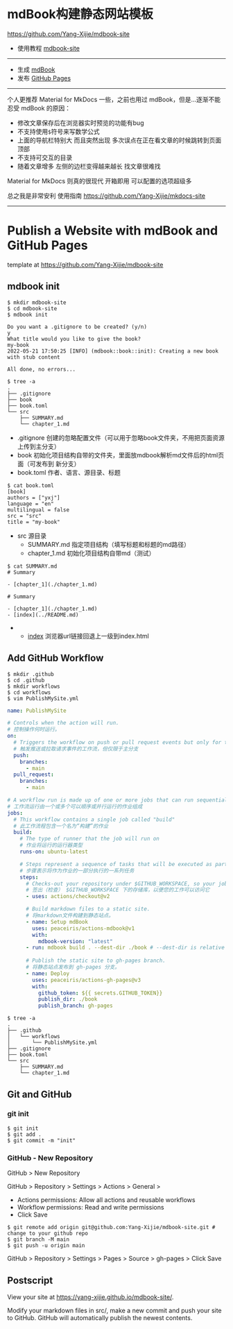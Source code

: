# mdBook构建静态网站模板

<https://github.com/Yang-Xijie/mdbook-site>

- 使用教程 [mdbook-site](https://yang-xijie.github.io/BLOG/Markdown/mdbook-site/)

---

- 生成 [mdBook](https://rust-lang.github.io/mdBook/)
- 发布 [GitHub Pages](https://yang-xijie.github.io/BLOG/Markdown/github-pages/) 

---

个人更推荐 Material for MkDocs 一些，之前也用过 mdBook，但是...逐渐不能忍受 mdBook 的原因：

- 修改文章保存后在浏览器实时预览的功能有bug
- 不支持使用`$`符号来写数学公式
- 上面的导航栏特别大 而且突然出现 多次误点在正在看文章的时候跳转到页面顶部
- 不支持可交互的目录
- 随着文章增多 左侧的边栏变得越来越长 找文章很难找

Material for MkDocs 则真的很现代 开箱即用 可以配置的选项超级多

总之我是非常安利 使用指南 <https://github.com/Yang-Xijie/mkdocs-site>


---
# Publish a Website with mdBook and GitHub Pages

template at <https://github.com/Yang-Xijie/mdbook-site>

## mdbook init

```
$ mkdir mdbook-site
$ cd mdbook-site
$ mdbook init

Do you want a .gitignore to be created? (y/n)
y
What title would you like to give the book?
my-book
2022-05-21 17:50:25 [INFO] (mdbook::book::init): Creating a new book with stub content

All done, no errors...
```

```
$ tree -a
.
├── .gitignore
├── book
├── book.toml
└── src
    ├── SUMMARY.md
    └── chapter_1.md
```
* .gitignore 创建的忽略配置文件（可以用于忽略book文件夹，不用把页面资源上传到主分支）
* book 初始化项目结构自带的文件夹，里面放mdbook解析md文件后的html页面（可发布到 新分支）
* book.toml 作者、语言、源目录、标题
```
$ cat book.toml
[book]
authors = ["yxj"]
language = "en"
multilingual = false
src = "src"
title = "my-book"
```
* src 源目录
  * SUMMARY.md 指定项目结构（填写标题和标题的md路径）
  * chapter_1.md 初始化项目结构自带md（测试）
```
$ cat SUMMARY.md
# Summary

- [chapter_1](./chapter_1.md)
```
```
# Summary

- [chapter_1](./chapter_1.md)
- [index](../README.md)
```
* - [index](../README.md) 浏览器url链接回退上一级到index.html

## Add GitHub Workflow

```
$ mkdir .github
$ cd .github
$ mkdir workflows
$ cd workflows
$ vim PublishMySite.yml
```

```yml
name: PublishMySite

# Controls when the action will run. 
# 控制操作何时运行。
on:
  # Triggers the workflow on push or pull request events but only for the main branch
  # 触发推送或拉取请求事件的工作流，但仅限于主分支
  push:
    branches:
      - main
  pull_request:
    branches:
      - main

# A workflow run is made up of one or more jobs that can run sequentially or in parallel
# 工作流运行由一个或多个可以顺序或并行运行的作业组成
jobs:
  # This workflow contains a single job called "build"
  # 此工作流程包含一个名为“构建”的作业
  build:
    # The type of runner that the job will run on
    # 作业将运行的运行器类型
    runs-on: ubuntu-latest

    # Steps represent a sequence of tasks that will be executed as part of the job
    # 步骤表示将作为作业的一部分执行的一系列任务
    steps:
      # Checks-out your repository under $GITHUB_WORKSPACE, so your job can access it
      # 签出（检查） $GITHUB_WORKSPACE 下的存储库，以便您的工作可以访问它
      - uses: actions/checkout@v2

      # Build markdown files to a static site.
      # 将markdown文件构建到静态站点。
      - name: Setup mdBook
        uses: peaceiris/actions-mdbook@v1
        with:
          mdbook-version: "latest"
      - run: mdbook build . --dest-dir ./book # --dest-dir is relative to <dir>
      
      # Publish the static site to gh-pages branch.
      # 将静态站点发布到 gh-pages 分支。
      - name: Deploy
        uses: peaceiris/actions-gh-pages@v3
        with:
          github_token: ${{ secrets.GITHUB_TOKEN}}
          publish_dir: ./book
          publish_branch: gh-pages
```

```
$ tree -a
.
├── .github
│   └── workflows
│       └── PublishMySite.yml
├── .gitignore
├── book.toml
└── src
    ├── SUMMARY.md
    └── chapter_1.md
```

## Git and GitHub

### git init

```
$ git init
$ git add .
$ git commit -m "init"
```

### GitHub - New Repository

GitHub > New Repository

GitHub > Repository > Settings > Actions > General > 

- Actions permissions: Allow all actions and reusable workflows
- Workflow permissions: Read and write permissions
- Click Save

```
$ git remote add origin git@github.com:Yang-Xijie/mdbook-site.git # change to your github repo
$ git branch -M main
$ git push -u origin main
```

GitHub > Repository > Settings > Pages > Source > gh-pages > Click Save

## Postscript

View your site at <https://yang-xijie.github.io/mdbook-site/>.

Modify your markdown files in src/, make a new commit and push your site to GitHub. GitHub will automatically publish the newest contents.

